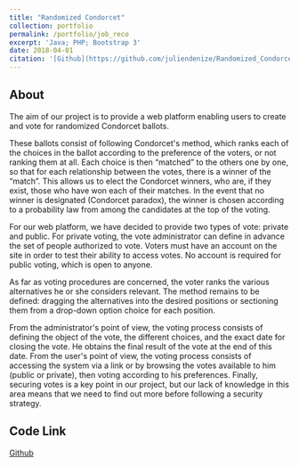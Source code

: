 ```yaml
---
title: "Randomized Condorcet"
collection: portfolio
permalink: /portfolio/job_reco
excerpt: 'Java; PHP; Bootstrap 3'
date: 2018-04-01
citation: '[Github](https://github.com/juliendenize/Randomized_Condorcet/tree/master/Java/Algortihme%20de%20Condorcet/src/main)'
---
```


## About
The aim of our project is to provide a web platform enabling users to create and vote for randomized Condorcet ballots.

These ballots consist of following Condorcet's method, which ranks each of the choices in the ballot according to the preference of the voters, or not ranking them at all. Each choice is then “matched” to the others one by one, so that for each relationship between the votes, there is a winner of the “match”. This allows us to elect the Condorcet winners, who are, if they exist, those who have won each of their matches. In the event that no winner is designated (Condorcet paradox), the winner is chosen according to a probability law from among the candidates at the top of the voting.

For our web platform, we have decided to provide two types of vote: private and public. For private voting, the vote administrator can define in advance the set of people authorized to vote. Voters must have an account on the site in order to test their ability to access votes. No account is required for public voting, which is open to anyone.

As far as voting procedures are concerned, the voter ranks the various alternatives he or she considers relevant. The method remains to be defined: dragging the alternatives into the desired positions or sectioning them from a drop-down option choice for each position.

From the administrator's point of view, the voting process consists of defining the object of the vote, the different choices, and the exact date for closing the vote. He obtains the final result of the vote at the end of this date. From the user's point of view, the voting process consists of accessing the system via a link or by browsing the votes available to him (public or private), then voting according to his preferences. Finally, securing votes is a key point in our project, but our lack of knowledge in this area means that we need to find out more before following a security strategy.


## Code Link

[Github](https://github.com/juliendenize/Randomized_Condorcet/tree/master/Java/Algortihme%20de%20Condorcet/src/main)
